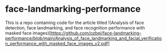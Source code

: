 # face-landmarking-performance

This is a repo containing code for the article titled !(Analysis of face detection, face landmarking, and face recognition performance with masked face images)[https://github.com/ozbej/face-landmarking-performance/blob/main/Analysis_of_face_landmarking_and_facial_verification_performance_with_masked_face_images_v2.pdf]
